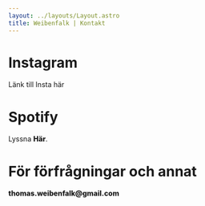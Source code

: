 ```yaml
---
layout: ../layouts/Layout.astro
title: Weibenfalk | Kontakt
---
```


# Instagram

Länk till Insta här

# Spotify

Lyssna [Här](https://open.spotify.com/artist/0S6MUbfNICLcWP6XoOfe8Z?si=GPQ4H8MLRHe4MBKHCzpvWw).

# För förfrågningar och annat

thomas.weibenfalk@gmail.com

<style>
  a {
    text-decoration: none;
    font-weight: 800;
    color: var(--color-text-light);
  }

  html.dark a {
    color: var(--color-text-dark);
  }
</style>
